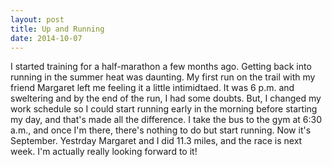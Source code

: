 ```yaml
---
layout: post
title: Up and Running
date: 2014-10-07
---
```


I started training for a half-marathon a few months ago. Getting back into running in the summer heat was daunting. My first run on the trail with my friend Margaret left me feeling it a little intimidtaed. It was 6 p.m. and sweltering and by the end of the run, I had some doubts. But, I changed my work schedule so I could start running early in the morning before starting my day, and that's made all the difference. I take the bus to the gym at 6:30 a.m., and once I'm there, there's nothing to do but start running. Now it's September. Yestrday Margaret and I did 11.3 miles, and the race is next week. I'm actually really looking forward to it!